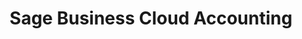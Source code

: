 ---
title: "Sage Business Cloud Accounting"
seoTitle: "Sage Business Cloud Accounting integration"
seoDescription: "Here’s how Sage Business Cloud Accounting works with your applications to streamline your workflow."
summary: "Formerly Sage One: Simple and secure online accounting software."
lead: "Stock2Shop can integrate Sage Business Cloud Accounting with many B2B and B2C ecommerce and logistic applications, here is how we can help you automate your busienss"
image: "/uploads/logo-platform-sage-business-cloud-accounting.png"
imageAlt: sage business cloud accounting logo
type: "source"
source: "sage-business-cloud-accounting"
tags: ["erp"]
aliases:
    - /integrations/sage-one-accounting/
---